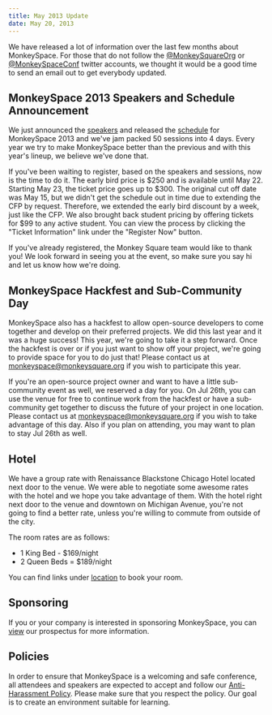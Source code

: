 ```yaml
---
title: May 2013 Update
date: May 20, 2013
---
```


We have released a lot of information over the last few months about MonkeySpace. For those that do not follow the [@MonkeySquareOrg](https://twitter.com/MonkeySquareOrg) or [@MonkeySpaceConf](https://twitter.com/MonkeySpaceConf) twitter accounts, we thought it would be a good time to send an email out to get everybody updated.

## MonkeySpace 2013 Speakers and Schedule Announcement

We just announced the [speakers](http://monkeyspace.org/#speakers) and released the [schedule](http://monkeyspace.org/#schedule) for MonkeySpace 2013 and we've jam packed 50 sessions into 4 days. Every year we try to make MonkeySpace better than the previous and with this year's lineup, we believe we've done that.

If you've been waiting to register, based on the speakers and sessions, now is the time to do it. The early bird price is $250 and is available until May 22. Starting May 23, the ticket price goes up to $300. The original cut off date was May 15, but we didn't get the schedule out in time due to extending the CFP by request. Therefore, we extended the early bird discount by a week, just like the CFP. We also brought back student pricing by offering tickets for $99 to any active student. You can view the process by clicking the "Ticket Information" link under the "Register Now" button.

If you've already registered, the Monkey Square team would like to thank you! We look forward in seeing you at the event, so make sure you say hi and let us know how we're doing.

## MonkeySpace Hackfest and Sub-Community Day

MonkeySpace also has a hackfest to allow open-source developers to come together and develop on their preferred projects. We did this last year and it was a huge success! This year, we're going to take it a step forward. Once the hackfest is over or if you just want to show off your project, we're going to provide space for you to do just that! Please contact us at [monkeyspace@monkeysquare.org](mailto:monkeyspace@monkeysquare.org) if you wish to participate this year.

If you're an open-source project owner and want to have a little sub-community event as well, we reserved a day for you. On Jul 26th, you can use the venue for free to continue work from the hackfest or have a sub-community get together to discuss the future of your project in one location. Please contact us at [monkeyspace@monkeysquare.org](mailto:monkeyspace@monkeysquare.org) if you wish to take advantage of this day. Also if you plan on attending, you may want to plan to stay Jul 26th as well.

## Hotel

We have a group rate with Renaissance Blackstone Chicago Hotel located next door to the venue. We were able to negotiate some awesome rates with the hotel and we hope you take advantage of them. With the hotel right next door to the venue and downtown on Michigan Avenue, you're not going to find a better rate, unless you're willing to commute from outside of the city.

The room rates are as follows:

* 1 King Bed - $169/night
* 2 Queen Beds = $189/night

You can find links under [location](http://monkeyspace.org/#location) to book your room.

## Sponsoring

If you or your company is interested in sponsoring MonkeySpace, you can [view](http://monkeyspace.org/monkeyspace_sponsor_prospectus.pdf) our prospectus for more information.

## Policies

In order to ensure that MonkeySpace is a welcoming and safe conference, all attendees and speakers are expected to accept and follow our [Anti-Harassment Policy](http://monkeyspace.org/policies/). Please make sure that you respect the policy. Our goal is to create an environment suitable for learning.